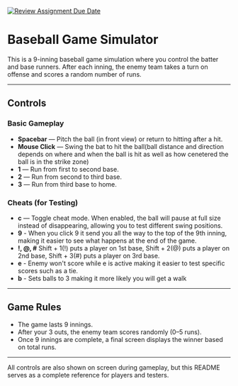 [![Review Assignment Due Date](https://classroom.github.com/assets/deadline-readme-button-22041afd0340ce965d47ae6ef1cefeee28c7c493a6346c4f15d667ab976d596c.svg)](https://classroom.github.com/a/YxXKqIeT)

#  Baseball Game Simulator

This is a 9-inning baseball game simulation where you control the batter and base runners. After each inning, the enemy team takes a turn on offense and scores a random number of runs.

---

## Controls

### Basic Gameplay
- **Spacebar** — Pitch the ball (in front view) or return to hitting after a hit.
- **Mouse Click** — Swing the bat to hit the ball(ball distance and direction depends on where and when the ball is hit as well as how cenetered the ball is in the strike zone)
- **1** — Run from first to second base.
- **2** — Run from second to third base.
- **3** — Run from third base to home.

### Cheats (for Testing)
- **c** — Toggle cheat mode. When enabled, the ball will pause at full size instead of disappearing, allowing you to test different swing positions.
- **9** - When you click 9 it send you all the way to the top of the 9th inning, making it easier to see what happens at the end of the game.
- **!, @, #** Shift + 1(!) puts a player on 1st base, Shift + 2(@) puts a player on 2nd base, Shift + 3(#) puts a player on 3rd base.
- **e** - Enemy won't score while e is active making it easier to test specific scores such as a tie.
- **b** - Sets balls to 3 making it more likely you will get a walk
---

## Game Rules

- The game lasts 9 innings.
- After your 3 outs, the enemy team scores randomly (0–5 runs).
- Once 9 innings are complete, a final screen displays the winner based on total runs.

---

All controls are also shown on screen during gameplay, but this README serves as a complete reference for players and testers.
